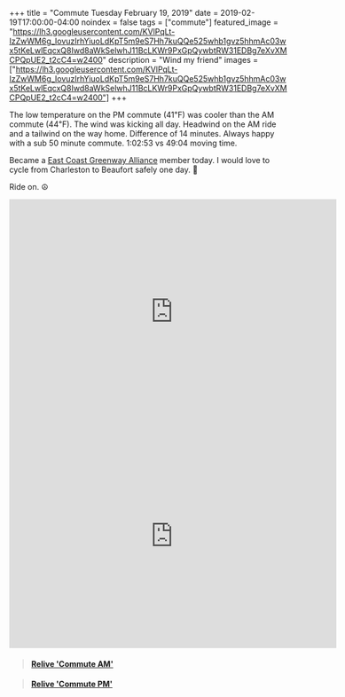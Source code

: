 +++
title =  "Commute Tuesday February 19, 2019"
date = 2019-02-19T17:00:00-04:00
noindex = false
tags = ["commute"]
featured_image = "https://lh3.googleusercontent.com/KVlPqLt-IzZwWM6g_IovuzIrhYiuoLdKpT5m9eS7Hh7kuQQe525whb1gvz5hhmAc03wx5tKeLwlEqcxQ8Iwd8aWkSelwhJ11BcLKWr9PxGpQywbtRW31EDBg7eXvXMCPQpUE2_t2cC4=w2400"
description = "Wind my friend"
images = ["https://lh3.googleusercontent.com/KVlPqLt-IzZwWM6g_IovuzIrhYiuoLdKpT5m9eS7Hh7kuQQe525whb1gvz5hhmAc03wx5tKeLwlEqcxQ8Iwd8aWkSelwhJ11BcLKWr9PxGpQywbtRW31EDBg7eXvXMCPQpUE2_t2cC4=w2400"]
+++

The low temperature on the PM commute (41℉) was cooler than the AM commute (44℉). The wind was kicking all day. Headwind on the AM ride and a tailwind on the way home. Difference of 14 minutes. Always happy with a sub 50 minute commute. 1:02:53 vs 49:04 moving time.

Became a <a href='https://www.greenway.org/'>East Coast Greenway Alliance</a> member today. I would love to cycle from Charleston to Beaufort safely one day. 🤞

Ride on. ☮

<iframe height='405' width='590' frameborder='0' allowtransparency='true' scrolling='no' src='https://www.strava.com/activities/2159800384/embed/9121a2334dc4ce2d5dc0a3da18f41e1750f39f6a'></iframe>

<iframe height='405' width='590' frameborder='0' allowtransparency='true' scrolling='no' src='https://www.strava.com/activities/2161248906/embed/409417ad0a9c1d14ff338bb559dba6aa0b27ecc3'></iframe>

<blockquote class="embedly-card" data-card-controls="0" data-card-key="f1631a41cb254ca5b035dc5747a5bd75"><h4><a href="https://www.relive.cc/view/2159800384?r=embed-site">Relive 'Commute AM'</a></h4></blockquote>
        <script async src="https://cdn.embedly.com/widgets/platform.js" charset="UTF-8"></script>

<blockquote class="embedly-card" data-card-controls="0" data-card-key="f1631a41cb254ca5b035dc5747a5bd75"><h4><a href="https://www.relive.cc/view/2161248906?r=embed-site">Relive 'Commute PM'</a></h4></blockquote>
        <script async src="https://cdn.embedly.com/widgets/platform.js" charset="UTF-8"></script>
